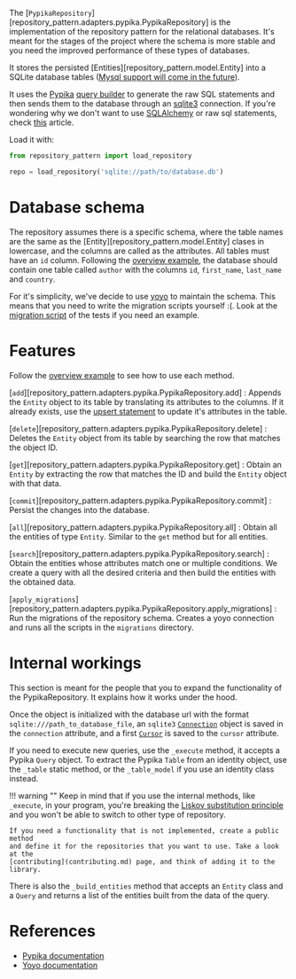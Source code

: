The [`PypikaRepository`][repository_pattern.adapters.pypika.PypikaRepository] is the
implementation of the repository pattern for the relational databases. It's
meant for the stages of the project where the schema is more stable and you need
the improved performance of these types of databases.

It stores the persisted [Entities][repository_pattern.model.Entity] into
a SQLite database tables ([Mysql support will
come in the future](https://github.com/lyz-code/repository-pattern/issues/1)).

It uses the [Pypika](https://pypika.readthedocs.io/en/latest/) [query
builder](https://lyz-code.github.io/blue-book/architecture/orm_builder_query_or_raw_sql/#query-builder)
to generate the raw SQL statements and then sends them to the database through
an [sqlite3](https://lyz-code.github.io/blue-book/sqlite3/) connection. If
you're wondering why we don't want to use
[SQLAlchemy](https://lyz-code.github.io/blue-book/coding/python/sqlalchemy) or
raw sql statements, check
[this](https://lyz-code.github.io/blue-book/architecture/orm_builder_query_or_raw_sql/)
article.

Load it with:

```python
from repository_pattern import load_repository

repo = load_repository('sqlite://path/to/database.db')
```

# Database schema

The repository assumes there is a specific schema, where the table names are
the same as the [Entity][repository_pattern.model.Entity] clases in lowercase,
and the columns are called as the attributes. All tables must have an `id`
column. Following the [overview example](index.md#a-simple-example), the
database should contain one table called `author` with the columns `id`,
`first_name`, `last_name` and `country`.

For it's simplicity, we've decide to use
[yoyo](https://lyz-code.github.io/blue-book/coding/python/yoyo) to maintain the
schema. This means that you need to write the migration scripts yourself :(.
Look at the [migration
script](https://github.com/lyz-code/repository-pattern/tree/master/tests/migrations/pypika/0001_initial_schema.py)
of the tests if you need an example.

# Features

Follow the [overview example](index.md#a-simple-example) to see how to use each
method.

[`add`][repository_pattern.adapters.pypika.PypikaRepository.add]
: Appends the `Entity` object to its table by translating its attributes to the
    columns. If it already exists, use the [upsert
    statement](https://www.sqlite.org/lang_UPSERT.html) to update it's
    attributes in the table.

[`delete`][repository_pattern.adapters.pypika.PypikaRepository.delete]
: Deletes the `Entity` object from its table by searching the row that matches
    the object ID.

[`get`][repository_pattern.adapters.pypika.PypikaRepository.get]
: Obtain an `Entity` by extracting the row that matches the ID and build the
    `Entity` object with that data.

[`commit`][repository_pattern.adapters.pypika.PypikaRepository.commit]
: Persist the changes into the database.

[`all`][repository_pattern.adapters.pypika.PypikaRepository.all]
: Obtain all the entities of type `Entity`. Similar to the `get` method but for
    all entities.

[`search`][repository_pattern.adapters.pypika.PypikaRepository.search]
: Obtain the entities whose attributes match one or multiple conditions. We
    create a query with all the desired criteria and then build the entities with
    the obtained data.

[`apply_migrations`][repository_pattern.adapters.pypika.PypikaRepository.apply_migrations]
: Run the migrations of the repository schema. Creates a yoyo connection and
    runs all the scripts in the `migrations` directory.

# Internal workings

This section is meant for the people that you to expand the functionality of the
PypikaRepository. It explains how it works under the hood.

Once the object is initialized with the database url with the format
`sqlite:///path_to_database_file`, an `sqlite3`
[`Connection`](https://docs.python.org/3/library/sqlite3.html#sqlite3.Connection)
object is saved in the `connection` attribute, and a first
[`Cursor`](https://docs.python.org/3/library/sqlite3.html#sqlite3.Cursor) is
saved to the `cursor` attribute.

If you need to execute new queries, use the `_execute` method, it accepts
a Pypika `Query` object. To extract the Pypika `Table` from an identity object, use the
`_table` static method, or the `_table_model` if you use an identity class
instead.

!!! warning ""
    Keep in mind that if you use the internal methods, like `_execute`, in your
    program, you're breaking the [Liskov substitution
    principle](https://lyz-code.github.io/blue-book/architecture/solid/#liskov-substitutionlsp)
    and you won't be able to switch to other type of repository.

    If you need a functionality that is not implemented, create a public method
    and define it for the repositories that you want to use. Take a look at the
    [contributing](contributing.md) page, and think of adding it to the library.

There is also the `_build_entities` method that accepts an `Entity` class and
a `Query` and returns a list of the entities built from the data of the query.

# References

* [Pypika documentation](https://pypika.readthedocs.io/en/latest/index.html)
* [Yoyo documentation](https://ollycope.com/software/yoyo/latest)
